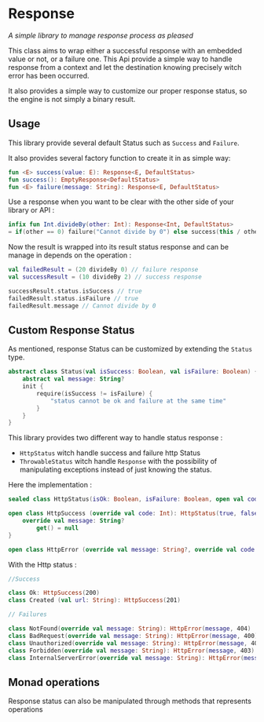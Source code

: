 # Response 
*A simple library to manage response process as pleased*

This class aims to wrap either a successful response with an embedded value or not, or a failure one.
This Api provide a simple way to handle response from a context and let the 
destination knowing precisely witch error has been occurred.

It also provides a simple way to customize our proper response status, so the engine is not 
simply a binary result.

## Usage

This library provide several default Status such as `Success` and `Failure`.

It also provides several factory function to create it in as simple way: 

```kotlin
fun <E> success(value: E): Response<E, DefaultStatus>
fun success(): EmptyResponse<DefaultStatus>
fun <E> failure(message: String): Response<E, DefaultStatus>
```

Use a response when you want to be clear with the other side of your library or API : 

```kotlin
infix fun Int.divideBy(other: Int): Response<Int, DefaultStatus>
= if(other == 0) failure("Cannot divide by 0") else success(this / other)
```

Now the result is wrapped into its result status response and can be manage in depends on the operation :

```kotlin
val failedResult = (20 divideBy 0) // failure response
val successResult = (10 divideBy 2) // success response

successResult.status.isSuccess // true
failedResult.status.isFailure // true
failedResult.message // Cannot divide by 0
```

## Custom Response Status

As mentioned, response Status can be customized by extending the `Status` type. 

```kotlin
abstract class Status(val isSuccess: Boolean, val isFailure: Boolean) {
    abstract val message: String?
    init {
        require(isSuccess != isFailure) {
            "status cannot be ok and failure at the same time"
        }
    }
}
```

This library provides two different way to handle status response : 
- ``HttpStatus`` witch handle success and failure http Status
- ``ThrowableStatus`` witch handle `Response` with the possibility of manipulating exceptions instead of just knowing the status.

Here the implementation : 

```kotlin
sealed class HttpStatus(isOk: Boolean, isFailure: Boolean, open val code: Int): Status(isOk, isFailure)

open class HttpSuccess (override val code: Int): HttpStatus(true, false, code){
    override val message: String?
        get() = null
}

open class HttpError (override val message: String?, override val code: Int): HttpStatus(false, true, code)
```

With the Http status : 

```kotlin
//Success

class Ok: HttpSuccess(200)
class Created (val url: String): HttpSuccess(201)

// Failures 

class NotFound(override val message: String): HttpError(message, 404)
class BadRequest(override val message: String): HttpError(message, 400)
class Unauthorized(override val message: String): HttpError(message, 401)
class Forbidden(override val message: String): HttpError(message, 403)
class InternalServerError(override val message: String): HttpError(message, 500)
```

## Monad operations 

Response status can also be manipulated through methods that represents operations